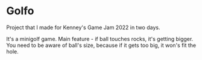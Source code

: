 # Golfo

Project that I made for Kenney's Game Jam 2022 in two days.

It's a minigolf game. Main feature - if ball touches rocks, it's getting bigger. You need to be aware of ball's size, because if it gets too big, it won's fit the hole.
